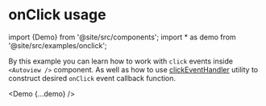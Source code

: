 # onClick usage

import {Demo} from '@site/src/components';
import \* as demo from '@site/src/examples/onclick';

By this example you can learn how to work with `click` events inside `<Autoview />` component. As well as how to use [clickEventHandler](/docs/entities/events#clickeventhandler) utility to construct desired `onClick` event callback function.

<Demo {...demo} />
